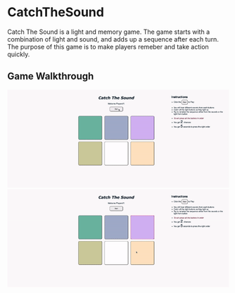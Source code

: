 # CatchTheSound

Catch The Sound is a light and memory game. The game starts with a combination of light and sound, and adds up a sequence after each turn. 
The purpose of this game is to make players remeber and take action quickly. 

## Game Walkthrough

![Application Walkthrough](catch_sound1.gif)
![](catch_sound2.gif)
